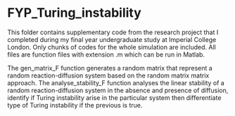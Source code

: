 # FYP_Turing_instability
This folder contains supplementary code from the research project that I completed during my final year undergraduate study at Imperial College London.
Only chunks of codes for the whole simulation are included. All files are function files with extension .m which can be run in Matlab.

The gen_matrix_F function generates a random matrix that represent a random reaction-diffusion system based on the random matrix matrix approach. 
The analyse_stability_F function analyses the linear stability of a random reaction-diffusion system in the absence and presence of diffusion, 
identify if Turing instability arise in the particular system then differentiate type of Turing instability if the previous is true.
